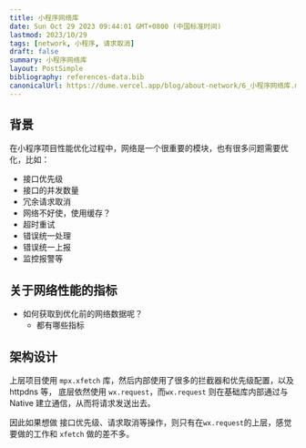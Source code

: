 ```yaml
---
title: 小程序网络库
date: Sun Oct 29 2023 09:44:01 GMT+0800 (中国标准时间)
lastmod: 2023/10/29
tags: [network, 小程序, 请求取消]
draft: false
summary: 小程序网络库
layout: PostSimple
bibliography: references-data.bib
canonicalUrl: https://dume.vercel.app/blog/about-network/6_小程序网络库.md
---
```


## 背景

在小程序项目性能优化过程中，网络是一个很重要的模块，也有很多问题需要优化，比如：

- 接口优先级
- 接口的并发数量
- 冗余请求取消
- 网络不好使，使用缓存？
- 超时重试
- 错误统一处理
- 错误统一上报
- 监控报警等

## 关于网络性能的指标

- 如何获取到优化前的网络数据呢？
  - 都有哪些指标

## 架构设计

上层项目使用 `mpx.xfetch` 库，然后内部使用了很多的拦截器和优先级配置，以及 httpdns 等， 底层依然使用 `wx.request`，而`wx.request` 则在基础库内部通过与 Native 建立通信，从而将请求发送出去。

因此如果想做 接口优先级、请求取消等操作，则只有在`wx.request`的上层，感觉要做的工作和 `xfetch` 做的差不多。
